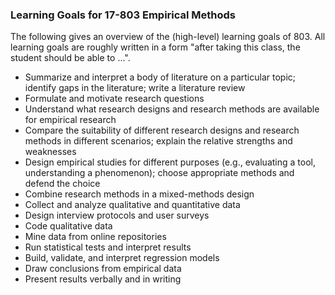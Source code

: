 ### Learning Goals for 17-803 Empirical Methods

The following gives an overview of the (high-level) learning goals of 803. All learning goals are roughly written in a form "after taking this class, the student should be able to ...". 

- Summarize and interpret a body of literature on a particular topic; identify gaps in the literature; write a literature review
- Formulate and motivate research questions
- Understand what research designs and research methods are available for empirical research
- Compare the suitability of different research designs and research methods in different scenarios; explain the relative strengths and weaknesses
- Design empirical studies for different purposes (e.g., evaluating a tool, understanding a phenomenon); choose appropriate methods and defend the choice
- Combine research methods in a mixed-methods design
- Collect and analyze qualitative and quantitative data
- Design interview protocols and user surveys
- Code qualitative data
- Mine data from online repositories
- Run statistical tests and interpret results
- Build, validate, and interpret regression models
- Draw conclusions from empirical data
- Present results verbally and in writing
